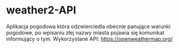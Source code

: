 # weather2-API
Aplikacja pogodowa która odzwierciedla obecnie panujące warunki pogodowe, po wpisaniu złej nazwy miasta pojawia się komunikat informujący o tym. 
Wykorzystane API: https://openweathermap.org/
